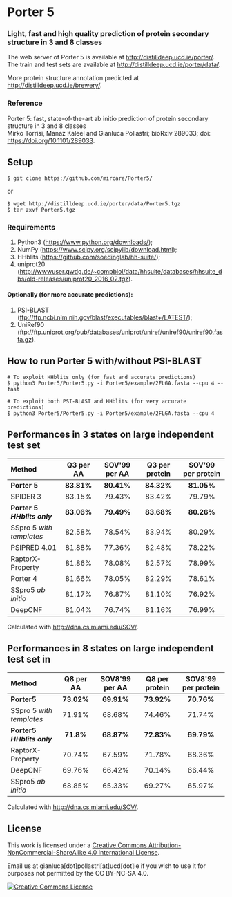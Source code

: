 # Porter 5 
### Light, fast and high quality prediction of protein secondary structure in 3 and 8 classes

The web server of Porter 5 is available at http://distilldeep.ucd.ie/porter/.   
The train and test sets are available at http://distilldeep.ucd.ie/porter/data/.

More protein structure annotation predicted at http://distilldeep.ucd.ie/brewery/.

### Reference
Porter 5: fast, state-of-the-art ab initio prediction of protein secondary structure in 3 and 8 classes<br>
Mirko Torrisi, Manaz Kaleel and Gianluca Pollastri; bioRxiv 289033; doi: https://doi.org/10.1101/289033.


## Setup
```
$ git clone https://github.com/mircare/Porter5/
```
or
```
$ wget http://distilldeep.ucd.ie/porter/data/Porter5.tgz
$ tar zxvf Porter5.tgz
```

### Requirements
1. Python3 (https://www.python.org/downloads/);
1. NumPy (https://www.scipy.org/scipylib/download.html);
1. HHblits (https://github.com/soedinglab/hh-suite/);
1. uniprot20 (http://wwwuser.gwdg.de/~compbiol/data/hhsuite/databases/hhsuite_dbs/old-releases/uniprot20_2016_02.tgz).

#### Optionally (for more accurate predictions):
1. PSI-BLAST (ftp://ftp.ncbi.nlm.nih.gov/blast/executables/blast+/LATEST/); 
1. UniRef90 (ftp://ftp.uniprot.org/pub/databases/uniprot/uniref/uniref90/uniref90.fasta.gz).


## How to run Porter 5 with/without PSI-BLAST
```
# To exploit HHblits only (for fast and accurate predictions)
$ python3 Porter5/Porter5.py -i Porter5/example/2FLGA.fasta --cpu 4 --fast

# To exploit both PSI-BLAST and HHblits (for very accurate predictions)
$ python3 Porter5/Porter5.py -i Porter5/example/2FLGA.fasta --cpu 4
```

## Performances in 3 states on large independent test set
| Method | Q3 per AA | SOV'99 per AA | Q3 per protein | SOV'99 per protein |
| :--- | :---: | :---: | :---: | :---: |
| **Porter 5** | **83.81%** | **80.41%** | **84.32%** | **81.05%** |
| SPIDER 3 | 83.15% | 79.43% | 83.42% | 79.79% |
| **Porter 5 *HHblits only*** | **83.06%** | **79.49%** | **83.68%** | **80.26%** |
| SSpro 5 *with templates* | 82.58% | 78.54% | 83.94% | 80.29% |
| PSIPRED 4.01 | 81.88% | 77.36% | 82.48% | 78.22% |
| RaptorX-Property | 81.86% | 78.08% | 82.57% | 78.99% |
| Porter 4 | 81.66% | 78.05% | 82.29% | 78.61% | 
| SSpro5 *ab initio* | 81.17% | 76.87% | 81.10% | 76.92% |
| DeepCNF | 81.04% | 76.74% | 81.16% | 76.99% |

Calculated with http://dna.cs.miami.edu/SOV/.

## Performances in 8 states on large independent test set in 
| Method | Q8 per AA | SOV8'99 per AA | Q8 per protein | SOV8'99 per protein |
| :--- | :---: | :---: | :---: | :---: |
| **Porter5** | **73.02%** | **69.91%** | **73.92%** | **70.76%** |
| SSpro 5 *with templates* | 71.91% | 68.68% | 74.46% | 71.74% |
| **Porter5 *HHblits only*** | **71.8%** | **68.87%** | **72.83%** | **69.79%** |
| RaptorX-Property | 70.74% | 67.59% | 71.78% | 68.36% |
| DeepCNF | 69.76% | 66.42% | 70.14% | 66.44% |
| SSpro5 *ab initio* | 68.85% | 65.33% | 69.27% | 65.97% |

Calculated with http://dna.cs.miami.edu/SOV/.


## License
This work is licensed under a <a rel="license" href="http://creativecommons.org/licenses/by-nc-sa/4.0/">Creative Commons Attribution-NonCommercial-ShareAlike 4.0 International License</a>.

Email us at gianluca[dot]pollastri[at]ucd[dot]ie if you wish to use it for purposes not permitted by the CC BY-NC-SA 4.0.

<a rel="license" href="http://creativecommons.org/licenses/by-nc-sa/4.0/"><img alt="Creative Commons License" style="border-width:0" src="https://i.creativecommons.org/l/by-nc-sa/4.0/88x31.png" /></a>
